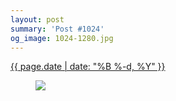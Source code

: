 ```yaml
---
layout: post
summary: 'Post #1024'
og_image: 1024-1280.jpg
---
```


<div class="post">
 <time>
  <a href="/1024">
   {{ page.date | date: "%B %-d, %Y" }}
  </a>
 </time>
 <a href="/1024">
  <figure data-taken="10/25/2019">
   <img sizes="(min-width: 700px) 50vw, calc(100vw - 2rem)" src="{{ site.assets_url }}/1024-640.jpg" srcset="{{ site.assets_url }}/1024-320.jpg 320w, {{ site.assets_url }}/1024-640.jpg 640w, {{ site.assets_url }}/1024-960.jpg 960w, {{ site.assets_url }}/1024-1280.jpg 1280w"/>
  </figure>
 </a>
</div>
